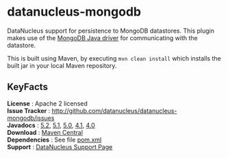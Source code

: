 # datanucleus-mongodb

DataNucleus support for persistence to MongoDB datastores. 
This plugin makes use of the [MongoDB Java driver](http://www.mongodb.org/) for communicating with the datastore.

This is built using Maven, by executing `mvn clean install` which installs the built jar in your local Maven repository.


## KeyFacts

__License__ : Apache 2 licensed  
__Issue Tracker__ : http://github.com/datanucleus/datanucleus-mongodb/issues    
__Javadocs__ : [5.2](http://www.datanucleus.org/javadocs/store.mongodb/5.2/), [5.1](http://www.datanucleus.org/javadocs/store.mongodb/5.1/), [5.0](http://www.datanucleus.org/javadocs/store.mongodb/5.0/), [4.1](http://www.datanucleus.org/javadocs/store.mongodb/4.1/), [4.0](http://www.datanucleus.org/javadocs/store.mongodb/4.0/)  
__Download__ : [Maven Central](https://repo1.maven.org/maven2/org/datanucleus/datanucleus-mongodb)  
__Dependencies__ : See file [pom.xml](pom.xml)  
__Support__ : [DataNucleus Support Page](http://www.datanucleus.org/support.html)  
